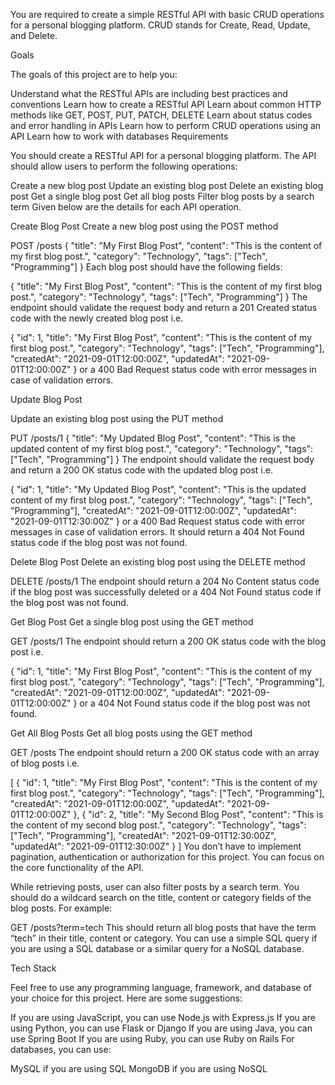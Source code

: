 You are required to create a simple RESTful API with basic CRUD operations for a personal blogging platform. CRUD stands for Create, Read, Update, and Delete.

Goals

The goals of this project are to help you:

Understand what the RESTful APIs are including best practices and conventions
Learn how to create a RESTful API
Learn about common HTTP methods like GET, POST, PUT, PATCH, DELETE
Learn about status codes and error handling in APIs
Learn how to perform CRUD operations using an API
Learn how to work with databases
Requirements

You should create a RESTful API for a personal blogging platform. The API should allow users to perform the following operations:

Create a new blog post
Update an existing blog post
Delete an existing blog post
Get a single blog post
Get all blog posts
Filter blog posts by a search term
Given below are the details for each API operation.

Create Blog Post
Create a new blog post using the POST method

POST /posts
{
  "title": "My First Blog Post",
  "content": "This is the content of my first blog post.",
  "category": "Technology",
  "tags": ["Tech", "Programming"]
}
Each blog post should have the following fields:

{
  "title": "My First Blog Post",
  "content": "This is the content of my first blog post.",
  "category": "Technology",
  "tags": ["Tech", "Programming"]
}
The endpoint should validate the request body and return a 201 Created status code with the newly created blog post i.e.

{
  "id": 1,
  "title": "My First Blog Post",
  "content": "This is the content of my first blog post.",
  "category": "Technology",
  "tags": ["Tech", "Programming"],
  "createdAt": "2021-09-01T12:00:00Z",
  "updatedAt": "2021-09-01T12:00:00Z"
}
or a 400 Bad Request status code with error messages in case of validation errors.

Update Blog Post

Update an existing blog post using the PUT method

PUT /posts/1
{
  "title": "My Updated Blog Post",
  "content": "This is the updated content of my first blog post.",
  "category": "Technology",
  "tags": ["Tech", "Programming"]
}
The endpoint should validate the request body and return a 200 OK status code with the updated blog post i.e.

{
  "id": 1,
  "title": "My Updated Blog Post",
  "content": "This is the updated content of my first blog post.",
  "category": "Technology",
  "tags": ["Tech", "Programming"],
  "createdAt": "2021-09-01T12:00:00Z",
  "updatedAt": "2021-09-01T12:30:00Z"
}
or a 400 Bad Request status code with error messages in case of validation errors. It should return a 404 Not Found status code if the blog post was not found.

Delete Blog Post
Delete an existing blog post using the DELETE method

DELETE /posts/1
The endpoint should return a 204 No Content status code if the blog post was successfully deleted or a 404 Not Found status code if the blog post was not found.

Get Blog Post
Get a single blog post using the GET method

GET /posts/1
The endpoint should return a 200 OK status code with the blog post i.e.

{
  "id": 1,
  "title": "My First Blog Post",
  "content": "This is the content of my first blog post.",
  "category": "Technology",
  "tags": ["Tech", "Programming"],
  "createdAt": "2021-09-01T12:00:00Z",
  "updatedAt": "2021-09-01T12:00:00Z"
}
or a 404 Not Found status code if the blog post was not found.

Get All Blog Posts
Get all blog posts using the GET method

GET /posts
The endpoint should return a 200 OK status code with an array of blog posts i.e.

[
  {
    "id": 1,
    "title": "My First Blog Post",
    "content": "This is the content of my first blog post.",
    "category": "Technology",
    "tags": ["Tech", "Programming"],
    "createdAt": "2021-09-01T12:00:00Z",
    "updatedAt": "2021-09-01T12:00:00Z"
  },
  {
    "id": 2,
    "title": "My Second Blog Post",
    "content": "This is the content of my second blog post.",
    "category": "Technology",
    "tags": ["Tech", "Programming"],
    "createdAt": "2021-09-01T12:30:00Z",
    "updatedAt": "2021-09-01T12:30:00Z"
  }
]
You don’t have to implement pagination, authentication or authorization for this project. You can focus on the core functionality of the API.

While retrieving posts, user can also filter posts by a search term. You should do a wildcard search on the title, content or category fields of the blog posts. For example:

GET /posts?term=tech
This should return all blog posts that have the term “tech” in their title, content or category. You can use a simple SQL query if you are using a SQL database or a similar query for a NoSQL database.

Tech Stack

Feel free to use any programming language, framework, and database of your choice for this project. Here are some suggestions:

If you are using JavaScript, you can use Node.js with Express.js
If you are using Python, you can use Flask or Django
If you are using Java, you can use Spring Boot
If you are using Ruby, you can use Ruby on Rails
For databases, you can use:

MySQL if you are using SQL
MongoDB if you are using NoSQL